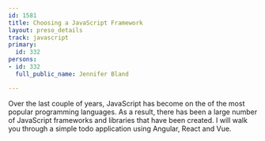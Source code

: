 ```yaml
---
id: 1581
title: Choosing a JavaScript Framework
layout: preso_details
track: javascript
primary:
  id: 332
persons:
- id: 332
  full_public_name: Jennifer Bland

---
```

Over the last couple of years, JavaScript has become on the of the most popular programming languages. As a result, there has been a large number of JavaScript frameworks and libraries that have been created. I will walk you through a simple todo application using Angular, React and Vue.